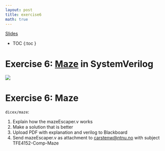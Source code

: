 ```yaml
---
layout: post
title: exercise6
math: true
---
```


[Slides](/dic2021/assets/slides/exercise6.html)





* TOC
{:toc }


# Exercise 6: [Maze](https://github.com/wulffern/dicex/tree/main/maze) in SystemVerilog

![](/dic2021/assets/maze.gif)

# Exercise 6: Maze

`dicex/maze`:

1. Explain how the mazeEscaper.v works
2. Make a solution that is better
3. Upload PDF with explanation and verilog to Blackboard
4. Send mazeEscaper.v as attachment to carstenw@ntnu.no with subject TFE4152-Comp-Maze
